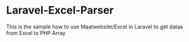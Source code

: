 # Laravel-Excel-Parser
This is the sample how to use Maatwebsite/Excel in Laravel to get datas from Excel to PHP Array

